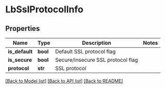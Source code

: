 # LbSslProtocolInfo

## Properties
Name | Type | Description | Notes
------------ | ------------- | ------------- | -------------
**is_default** | **bool** | Default SSL protocol flag | 
**is_secure** | **bool** | Secure/insecure SSL protocol flag | 
**protocol** | **str** | SSL protocol | 

[[Back to Model list]](../README.md#documentation-for-models) [[Back to API list]](../README.md#documentation-for-api-endpoints) [[Back to README]](../README.md)

